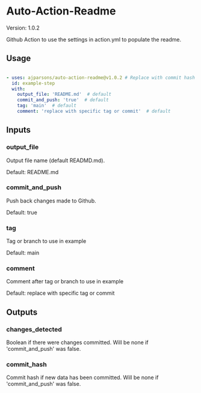 # Auto-Action-Readme

Version: 1.0.2

Github Action to use the settings in action.yml to populate the readme.

## Usage

```yaml

- uses: ajparsons/auto-action-readme@v1.0.2 # Replace with commit hash for safety
  id: example-step 
  with:
    output_file: 'README.md'  # default
    commit_and_push: 'true'  # default
    tag: 'main'  # default
    comment: 'replace with specific tag or commit'  # default

```

## Inputs

### output_file

Output file name (default READMD.md).

Default: README.md

### commit_and_push

Push back changes made to Github.

Default: true

### tag

Tag or branch to use in example

Default: main

### comment

Comment after tag or branch to use in example

Default: replace with specific tag or commit

## Outputs

### changes_detected

Boolean if there were changes committed. Will be none if 'commit_and_push' was false.

### commit_hash

Commit hash if new data has been committed. Will be none if 'commit_and_push' was false.

